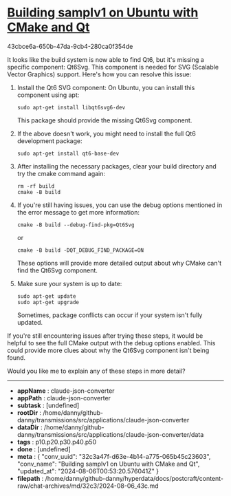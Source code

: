 # [Building samplv1 on Ubuntu with CMake and Qt](https://claude.ai/chat/32c3a47f-d63e-4b14-a775-065b45c23603)

43cbce6a-650b-47da-9cb4-280ca0f354de

 It looks like the build system is now able to find Qt6, but it's missing a specific component: Qt6Svg. This component is needed for SVG (Scalable Vector Graphics) support. Here's how you can resolve this issue:

1. Install the Qt6 SVG component:
   On Ubuntu, you can install this component using apt:

   ```
   sudo apt-get install libqt6svg6-dev
   ```

   This package should provide the missing Qt6Svg component.

2. If the above doesn't work, you might need to install the full Qt6 development package:

   ```
   sudo apt-get install qt6-base-dev
   ```

3. After installing the necessary packages, clear your build directory and try the cmake command again:

   ```
   rm -rf build
   cmake -B build
   ```

4. If you're still having issues, you can use the debug options mentioned in the error message to get more information:

   ```
   cmake -B build --debug-find-pkg=Qt6Svg
   ```

   or

   ```
   cmake -B build -DQT_DEBUG_FIND_PACKAGE=ON
   ```

   These options will provide more detailed output about why CMake can't find the Qt6Svg component.

5. Make sure your system is up to date:

   ```
   sudo apt-get update
   sudo apt-get upgrade
   ```

   Sometimes, package conflicts can occur if your system isn't fully updated.

If you're still encountering issues after trying these steps, it would be helpful to see the full CMake output with the debug options enabled. This could provide more clues about why the Qt6Svg component isn't being found.

Would you like me to explain any of these steps in more detail?

---

* **appName** : claude-json-converter
* **appPath** : claude-json-converter
* **subtask** : [undefined]
* **rootDir** : /home/danny/github-danny/transmissions/src/applications/claude-json-converter
* **dataDir** : /home/danny/github-danny/transmissions/src/applications/claude-json-converter/data
* **tags** : p10.p20.p30.p40.p50
* **done** : [undefined]
* **meta** : {
  "conv_uuid": "32c3a47f-d63e-4b14-a775-065b45c23603",
  "conv_name": "Building samplv1 on Ubuntu with CMake and Qt",
  "updated_at": "2024-08-06T00:53:20.576041Z"
}
* **filepath** : /home/danny/github-danny/hyperdata/docs/postcraft/content-raw/chat-archives/md/32c3/2024-08-06_43c.md